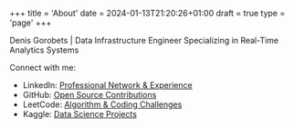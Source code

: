 +++
title = 'About'
date = 2024-01-13T21:20:26+01:00
draft = true
type = 'page'
+++

Denis Gorobets | Data Infrastructure Engineer
Specializing in Real-Time Analytics Systems

Connect with me:
- LinkedIn: [Professional Network & Experience](https://www.linkedin.com/in/orginux/)
- GitHub: [Open Source Contributions](https://github.com/orginux)
- LeetCode: [Algorithm & Coding Challenges](https://leetcode.com/orginux/)
- Kaggle: [Data Science Projects](https://www.kaggle.com/denisgorobets)
